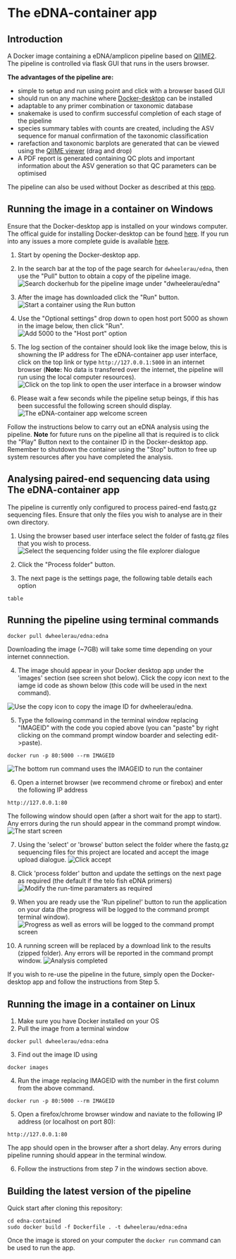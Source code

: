 # The eDNA-container app

## Introduction
A Docker image containing a eDNA/amplicon pipeline based on
[QIIME2](https://qiime2.org/). The pipeline is controlled via flask GUI that runs
in the users browser.   

**The advantages of the pipeline are:**  
- simple to setup and run using point and click with a browser based GUI
- should run on any machine where [Docker-desktop](https://www.docker.com/products/docker-desktop/) can be installed
- adaptable to any primer combination or taxonomic database
- snakemake is used to confirm successful completion of each stage of the pipeline
- species summary tables with counts are created, including the ASV sequence for manual confirmation of the taxonomic classification
- rarefaction and taxonomic barplots are generated that can be viewed using the [QIIME viewer](https://view.qiime2.org/) (drag and drop)
- A PDF report is generated containing QC plots and important information about the ASV generation so that QC parameters can be optimised 

The pipeline can also be used without Docker as described at this [repo](https://bitbucket.org/dpi_data_analytics/snakemake-qiime-edna/src/master/).  

## Running the image in a container on Windows
Ensure that the Docker-desktop app is installed on your windows computer. The
offical guide for installing Docker-desktop can be found [here](https://docs.docker.com/desktop/install/windows-install/).
If you run into any issues a more complete guide is available
[here](https://github.com/dwheelerau/docker-guide).  

1. Start by opening the Docker-desktop app.  
2. In the search bar at the top of the page search for `dwheelerau/edna`, then use the "Pull"
button to obtain a copy of the pipeline image.  
![Search dockerhub for the pipeline image under "dwheelerau/edna"](images/dh1.PNG)

3. After the image has downloaded click the "Run" button.  
![Start a container using the Run button](images/dh2.PNG)

4. Use the "Optional settings" drop down to open host port 5000 as shown in the image
below, then click "Run".  
![Add 5000 to the "Host port" option](images/dh3.PNG)

5. The log section of the container should look like the image below, this is showning the IP
address for The eDNA-container app user interface, click on the top link or type `http://127.0.0.1:5000`
in an internet browser (**Note:** No data is transfered over the internet, the pipeline will
run using the local computer resources).
![Click on the top link to open the user interface in a browser window](images/dh4.PNG)

6. Please wait a few seconds while the pipeline setup beings, if this has been successful the
following screen should display.
![The eDNA-container app welcome screen](images/dh5.PNG)

Follow the instructions below to carry out an eDNA analysis using the pipeline. **Note** for
future runs on the pipeline all that is required is to click the "Play" Button next to the 
container ID in the Docker-desktop app. Remember to shutdown the container using the "Stop"
button to free up system resources after you have completed the analysis.

## Analysing paired-end sequencing data using The eDNA-container app  
The pipeline is currently only configured to process paired-end fastq.gz sequencing files.
Ensure that only the files you wish to analyse are in their own directory.

1. Using the browser based user interface select the folder of fastq.gz files that you wish to process.
![Select the sequencing folder using the file explorer dialogue]()

2. Click the "Process folder" button.
3. The next page is the settings page, the following table details each option

```
table
```

## Running the pipeline using terminal commands  
```
docker pull dwheelerau/edna:edna
```
Downloading the image (~7GB) will take some time depending on your internet connnection.

4. The image should appear in your Docker desktop app under the 'images' section (see screen shot below). 
Click the copy icon next to the iamge id code as shown below (this code will be used in the next command). 

![Use the copy icon to copy the image ID for dwheelerau/edna](images/image1.PNG).

5. Type the following command in the terminal window replacing "IMAGEID"
with the code you copied above (you can "paste" by right clicking on the command prompt window boarder
and selecting edit->paste).
```
docker run -p 80:5000 --rm IMAGEID
```
![The bottom run command uses the IMAGEID to run the container](images/image2.PNG)

6. Open a internet browser (we recommend chrome or firebox) and enter the following IP address  
```
http://127.0.0.1:80
```
The following window should open (after a short wait for the app to start). Any errors during 
the run should appear in the command prompt window.
![The start screen](images/image3.PNG)

7. Using the 'select' or 'browse' button select the folder where the fastq.gz sequencing files for this project are located and accept the image upload dialogue.
![Click accept](images/image4.PNG)

8. Click 'process folder' button and update the settings on the next page as required (the default if the telo fish eDNA primers)
![Modify the run-time paramaters as required](images/image7.PNG)

9. When you are ready use the 'Run pipeline!' button to run the application on your data (the progress will be logged to the command prompt terminal window).
![Progress as well as errors will be logged to the command prompt screen](images/image5.PNG)

10. A running screen will be replaced by a download link to the results (zipped folder). Any errors will be reported in the command prompt window.
![Analysis completed](images/image6.PNG) 

If you wish to re-use the pipeline in the future, simply open the Docker-desktop app and follow the instructions from Step 5.

## Running the image in a container on Linux
1. Make sure you have Docker installed on your OS
2. Pull the image from a terminal window
```
docker pull dwheelerau/edna:edna
```
3. Find out the image ID using
```
docker images
```
4. Run the image replacing IMAGEID with the number in the first column from the above command.
```
docker run -p 80:5000 --rm IMAGEID
```
5. Open a firefox/chrome browser window and naviate to the following IP address  (or localhost on port 80):
```
http://127.0.0.1:80
```
The app should open in the browser after a short delay. Any errors during pipeline running 
should appear in the terminal window.

6. Follow the instructions from step 7 in the windows section above.

## Building the latest version of the pipeline
Quick start after cloning this repository:
```
cd edna-contained
sudo docker build -f Dockerfile . -t dwheelerau/edna:edna
```
Once the image is stored on your computer the `docker run` command can be used to run the app.
